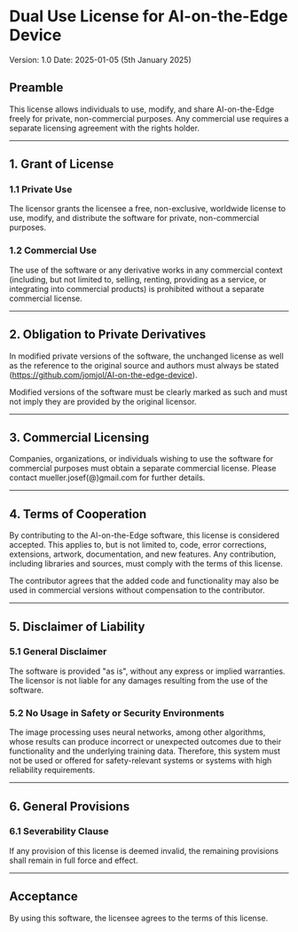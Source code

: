 # **Dual Use License for AI-on-the-Edge Device**

Version: 1.0
Date: 2025-01-05 (5th January 2025)

## **Preamble**

This license allows individuals to use, modify, and share AI-on-the-Edge freely for private, non-commercial purposes. Any commercial use requires a separate licensing agreement with the rights holder.

------

## **1. Grant of License**

### 1.1 **Private Use**

The licensor grants the licensee a free, non-exclusive, worldwide license to use, modify, and distribute the software for private, non-commercial purposes.

### 1.2 **Commercial Use**

The use of the software or any derivative works in any commercial context (including, but not limited to, selling, renting, providing as a service, or integrating into commercial products) is prohibited without a separate commercial license.

------

## **2. Obligation to Private Derivatives**

In modified private versions of the software, the unchanged license as well as the reference to the original source and authors must always be stated (https://github.com/jomjol/AI-on-the-edge-device).

Modified versions of the software must be clearly marked as such and must not imply they are provided by the original licensor.

------

## **3. Commercial Licensing**

Companies, organizations, or individuals wishing to use the software for commercial purposes must obtain a separate commercial license. Please contact mueller.josef(@)gmail.com for further details.

------

## **4. Terms of Cooperation**

By contributing to the AI-on-the-Edge software, this license is considered accepted. This applies to, but is not limited to, code, error corrections, extensions, artwork, documentation, and new features. Any contribution, including libraries and sources, must comply with the terms of this license.

The contributor agrees that the added code and functionality may also be used in commercial versions without compensation to the contributor.

------

## **5. Disclaimer of Liability**

### 5.1 **General Disclaimer**

The software is provided "as is", without any express or implied warranties. The licensor is not liable for any damages resulting from the use of the software.

### 5.2 **No Usage in Safety or Security Environments**

The image processing uses neural networks, among other algorithms, whose results can produce incorrect or unexpected outcomes due to their functionality and the underlying training data. Therefore, this system must not be used or offered for safety-relevant systems or systems with high reliability requirements.

------

## **6. General Provisions**

### 6.1 **Severability Clause**

If any provision of this license is deemed invalid, the remaining provisions shall remain in full force and effect.

------

## **Acceptance**

By using this software, the licensee agrees to the terms of this license.
